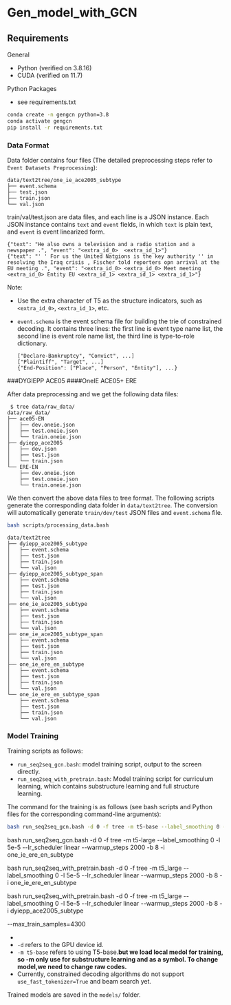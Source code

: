 # Gen_model_with_GCN

## Requirements

General

- Python (verified on 3.8.16)
- CUDA (verified on 11.7)

Python Packages

- see requirements.txt

```bash
conda create -n gengcn python=3.8
conda activate gengcn
pip install -r requirements.txt
```

### Data Format

Data folder contains four files (The detailed preprocessing steps refer to `Event Datasets Preprocessing`):

```text
data/text2tree/one_ie_ace2005_subtype
├── event.schema
├── test.json
├── train.json
└── val.json
```

train/val/test.json are data files, and each line is a JSON instance.
Each JSON instance contains `text` and `event` fields, in which `text` is plain text, and `event` is event linearized form.

```text
{"text": "He also owns a television and a radio station and a newspaper .", "event": "<extra_id_0>  <extra_id_1>"}
{"text": "' ' For us the United Natgions is the key authority '' in resolving the Iraq crisis , Fischer told reporters opn arrival at the EU meeting .", "event": "<extra_id_0> <extra_id_0> Meet meeting <extra_id_0> Entity EU <extra_id_1> <extra_id_1> <extra_id_1>"}
```

Note:
- Use the extra character of T5 as the structure indicators, such as `<extra_id_0>`, `<extra_id_1>`, etc.
- `event.schema` is the event schema file for building the trie of constrained decoding.
It contains three lines: the first line is event type name list, the second line is event role name list, the third line is type-to-role dictionary.

  ```text
  ["Declare-Bankruptcy", "Convict", ...]
  ["Plaintiff", "Target", ...]
  {"End-Position": ["Place", "Person", "Entity"], ...}
  ```

###DYGIEPP ACE05
####OneIE ACE05+ ERE

After data preprocessing and we get the following data files:

```text
 $ tree data/raw_data/
data/raw_data/
├── ace05-EN
│   ├── dev.oneie.json
│   ├── test.oneie.json
│   └── train.oneie.json
├── dyiepp_ace2005
│   ├── dev.json
│   ├── test.json
│   └── train.json
└── ERE-EN
    ├── dev.oneie.json
    ├── test.oneie.json
    └── train.oneie.json
```

We then convert the above data files to tree format.
The following scripts generate the corresponding data folder in `data/text2tree`.
The conversion will automatically generate `train/dev/test` JSON files and `event.schema` file.

```bash
bash scripts/processing_data.bash
```

```text
data/text2tree
├── dyiepp_ace2005_subtype
│   ├── event.schema
│   ├── test.json
│   ├── train.json
│   └── val.json
├── dyiepp_ace2005_subtype_span
│   ├── event.schema
│   ├── test.json
│   ├── train.json
│   └── val.json
├── one_ie_ace2005_subtype
│   ├── event.schema
│   ├── test.json
│   ├── train.json
│   └── val.json
├── one_ie_ace2005_subtype_span
│   ├── event.schema
│   ├── test.json
│   ├── train.json
│   └── val.json
├── one_ie_ere_en_subtype
│   ├── event.schema
│   ├── test.json
│   ├── train.json
│   └── val.json
└── one_ie_ere_en_subtype_span
    ├── event.schema
    ├── test.json
    ├── train.json
    └── val.json
```
### Model Training

Training scripts as follows:

- `run_seq2seq_gcn.bash`:  model training script, output to the screen directly.
- `run_seq2seq_with_pretrain.bash`: Model training script for curriculum learning, which contains substructure learning and full structure learning.

The command for the training is as follows (see bash scripts and Python files for the corresponding command-line
arguments):

```bash
bash run_seq2seq_gcn.bash -d 0 -f tree -m t5-base --label_smoothing 0 -l 1e-4 --lr_scheduler linear --warmup_steps 2000 -b 16 -i one_ie_ace2005_subtype
```
bash run_seq2seq_gcn.bash -d 0 -f tree -m t5-large --label_smoothing 0 -l 5e-5 --lr_scheduler linear --warmup_steps 2000 -b 8 -i one_ie_ere_en_subtype

bash run_seq2seq_with_pretrain.bash -d 0 -f tree -m t5_large --label_smoothing 0 -l 5e-5 --lr_scheduler linear --warmup_steps 2000 -b 8 -i one_ie_ere_en_subtype

bash run_seq2seq_with_pretrain.bash -d 0 -f tree -m t5_large --label_smoothing 0 -l 5e-5 --lr_scheduler linear --warmup_steps 2000 -b 8 -i dyiepp_ace2005_subtype

--max_train_samples=4300

- 
- `-d` refers to the GPU device id.
- `-m t5-base` refers to using T5-base.******but we load local medol for training, so -m only use for substructure learning and as a symbol. To change model,we need to change raw codes.******
- Currently, constrained decoding algorithms do not support `use_fast_tokenizer=True` and beam search yet.

Trained models are saved in the `models/` folder.


